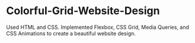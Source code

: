 # Colorful-Grid-Website-Design
Used HTML and CSS. Implemented Flexbox, CSS Grid, Media Queries, and CSS Animations to create a beautiful website design. 
